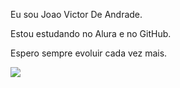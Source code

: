 Eu sou Joao Victor De Andrade.

Estou estudando no Alura e no GitHub.

Espero sempre evoluir cada vez mais.

![](https://media1.tenor.com/m/wGKbmUEHbF8AAAAd/abell46s-reface.gif)

